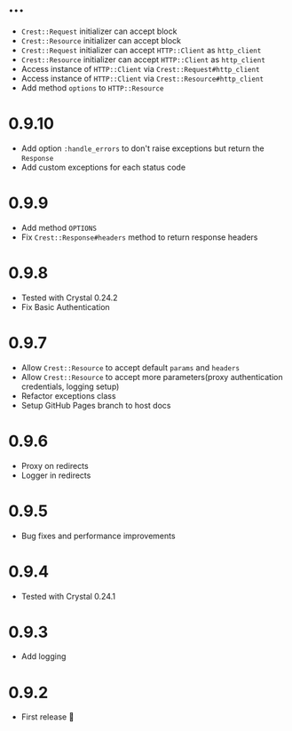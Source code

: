 # ...

* `Crest::Request` initializer can accept block
* `Crest::Resource` initializer can accept block
* `Crest::Request` initializer can accept `HTTP::Client` as `http_client`
* `Crest::Resource` initializer can accept `HTTP::Client` as `http_client`
* Access instance of `HTTP::Client` via `Crest::Request#http_client`
* Access instance of `HTTP::Client` via `Crest::Resource#http_client`
* Add method `options` to `HTTP::Resource`

# 0.9.10

* Add option `:handle_errors` to don't raise exceptions but return the `Response`
* Add custom exceptions for each status code

# 0.9.9

* Add method `OPTIONS`
* Fix `Crest::Response#headers` method to return response headers

# 0.9.8

* Tested with Crystal 0.24.2
* Fix Basic Authentication

# 0.9.7

* Allow `Crest::Resource` to accept default `params` and `headers`
* Allow `Crest::Resource` to accept more parameters(proxy authentication credentials, logging setup)
* Refactor exceptions class
* Setup GitHub Pages branch to host docs

# 0.9.6

* Proxy on redirects
* Logger in redirects

# 0.9.5

* Bug fixes and performance improvements

# 0.9.4

* Tested with Crystal 0.24.1

# 0.9.3

* Add logging

# 0.9.2

* First release :tada:
